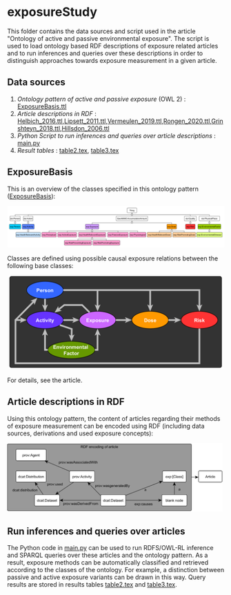 # exposureStudy
 
This folder contains the data sources and script used in the article "Ontology of active and passive environmental exposure". The script is used to load ontology based RDF descriptions of exposure related articles and to run inferences and queries over these descriptions in order to distinguish approaches
towards exposure measurement in a given article.

## Data sources
1. *Ontology pattern of active and passive exposure* (OWL 2) : [ExposureBasis.ttl](exposureStudy/ExposureBasis.ttl)
2. *Article descriptions in RDF* : [Helbich_2016.ttl](Helbich_2016.ttl),[Lipsett_2011.ttl](exposureStudy/Lipsett_2011.ttl),[Vermeulen_2019.ttl](exposureStudy/Vermeulen_2019.ttl),[Rongen_2020.ttl](exposureStudy/Rongen_2020.ttl),[Grinshteyn_2018.ttl](exposureStudy/Grinshteyn_2018.ttl),[Hillsdon_2006.ttl](exposureStudy/Hillsdon_2006.ttl)
3. *Python Script to run inferences and queries over article descriptions* : [main.py](exposureStudy/main.py)  
4. *Result tables* : [table2.tex](exposureStudy/table2.tex), [table3.tex](exposureStudy/table3.tex) 

## ExposureBasis
This is an overview of the classes specified in this ontology pattern ([ExposureBasis](http://geographicknowledge.de/vocab/ExposureBasis)):

![overview](exposureStudy/overview.png)

Classes are defined using possible causal exposure relations between the following base classes:

<center>
<img src="exposureStudy/exposureBasis.PNG" alt= “exposureBasis” width="500">
</center>
 
For details, see the article.

## Article descriptions in RDF
Using this ontology pattern, the content of articles regarding their methods of exposure measurement can be encoded using RDF (including data sources, derivations and used exposure concepts):

<img src="/exposureStudy/overview_prov.PNG" alt= “exposureBasis” width="500">

## Run inferences and queries over articles
The Python code in [main.py](exposureStudy/main.py) can be used to run RDFS/OWL-RL inference and SPARQL queries over these articles and the ontology pattern. As a result, exposure methods can be automatically classified and retrieved according to the classes of the ontology. For example, a distinction between passive and active exposure variants can be drawn in this way. Query results are stored in results tables [table2.tex](exposureStudy/table2.tex) and [table3.tex](exposureStudy/table3.tex).



